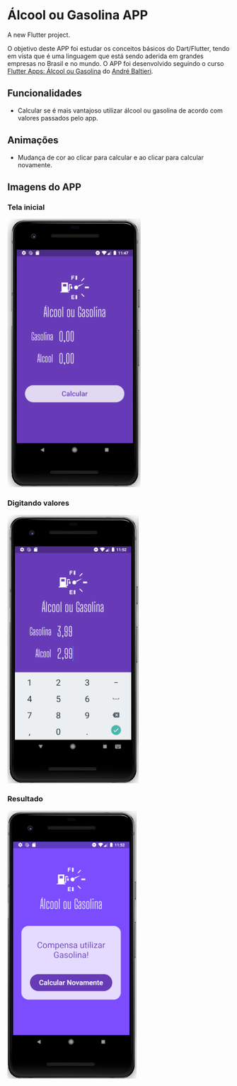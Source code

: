 # Álcool ou Gasolina APP

A new Flutter project.

O objetivo deste APP foi estudar os conceitos básicos do Dart/Flutter, tendo em vista que é uma linguagem que está sendo aderida em grandes empresas no Brasil e no mundo. O APP foi desenvolvido seguindo o curso [Flutter Apps: Álcool ou Gasolina](https://github.com/balta-io/7192) do [André Baltieri](https://www.youtube.com/channel/UCgnACLvM9O5lfm9ZBh_d3cg).

## Funcionalidades
- Calcular se é mais vantajoso utilizar álcool ou gasolina de acordo com valores passados pelo app.

## Animações
- Mudança de cor ao clicar para calcular e ao clicar para calcular novamente.

## Imagens do APP
### Tela inicial 

![image1](https://github.com/brunnomatheuus/aog-flutter/blob/master/assets/images/tela1.png)

### Digitando valores 

![image2](https://github.com/brunnomatheuus/aog-flutter/blob/master/assets/images/tela2.png)

### Resultado 

![image3](https://github.com/brunnomatheuus/aog-flutter/blob/master/assets/images/tela3.png)
